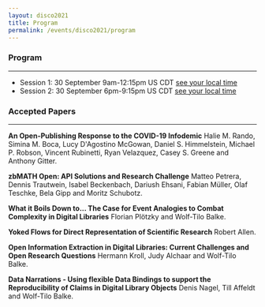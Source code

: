 ```yaml
---
layout: disco2021
title: Program
permalink: /events/disco2021/program
---
```


### Program
---
- Session 1: 30 September 9am-12:15pm US CDT [see your local time](https://www.timeanddate.com/worldclock/fixedtime.html?iso=20210930T09&p1=5158&ah=3&am=15)
- Session 2: 30 September 6pm-9:15pm US CDT [see your local time](https://www.timeanddate.com/worldclock/fixedtime.html?iso=20210930T18&p1=5158&ah=3&am=15)

### Accepted Papers
---

**An Open-Publishing Response to the COVID-19 Infodemic** Halie M. Rando, Simina M. Boca, Lucy D'Agostino McGowan, Daniel S. Himmelstein, Michael P. Robson, Vincent Rubinetti, Ryan Velazquez, Casey S. Greene and Anthony Gitter. 

**zbMATH Open: API Solutions and Research Challenge** Matteo Petrera, Dennis Trautwein, Isabel Beckenbach, Dariush Ehsani, Fabian Müller, Olaf Teschke, Bela Gipp and Moritz Schubotz.

**What it Boils Down to... The Case for Event Analogies to Combat Complexity in Digital Libraries** Florian Plötzky and Wolf-Tilo Balke.

**Yoked Flows for Direct Representation of Scientific Research** Robert Allen. 

**Open Information Extraction in Digital Libraries: Current Challenges and Open Research Questions** Hermann Kroll, Judy Alchaar and Wolf-Tilo Balke.

**Data Narrations - Using flexible Data Bindings to support the Reproducibility of Claims in Digital Library Objects** Denis Nagel, Till Affeldt and Wolf-Tilo Balke.

